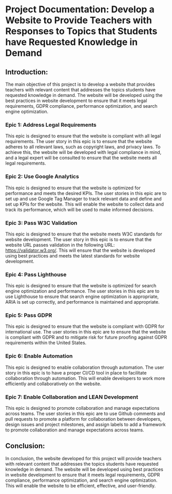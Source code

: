 # Project Documentation: Develop a Website to Provide Teachers with Responses to Topics that Students have Requested Knowledge in Demand

## Introduction:

The main objective of this project is to develop a website that provides teachers with relevant content that addresses the topics students have requested knowledge in demand. The website will be developed using the best practices in website development to ensure that it meets legal requirements, GDPR compliance, performance optimization, and search engine optimization.

### Epic 1: Address Legal Requirements

This epic is designed to ensure that the website is compliant with all legal requirements. The user story in this epic is to ensure that the website adheres to all relevant laws, such as copyright laws, and privacy laws. To achieve this, the website will be developed with legal compliance in mind, and a legal expert will be consulted to ensure that the website meets all legal requirements.

### Epic 2: Use Google Analytics

This epic is designed to ensure that the website is optimized for performance and meets the desired KPIs. The user stories in this epic are to set up and use Google Tag Manager to track relevant data and define and set up KPIs for the website. This will enable the website to collect data and track its performance, which will be used to make informed decisions.

### Epic 3: Pass W3C Validation

This epic is designed to ensure that the website meets W3C standards for website development. The user story in this epic is to ensure that the website URL passes validation in the following URL: https://validator.w3.org/. This will ensure that the website is developed using best practices and meets the latest standards for website development.

### Epic 4: Pass Lighthouse

This epic is designed to ensure that the website is optimized for search engine optimization and performance. The user stories in this epic are to use Lighthouse to ensure that search engine optimization is appropriate, ARIA is set up correctly, and performance is maintained and appropriate.

### Epic 5: Pass GDPR

This epic is designed to ensure that the website is compliant with GDPR for international use. The user stories in this epic are to ensure that the website is compliant with GDPR and to mitigate risk for future proofing against GDPR requirements within the United States.

### Epic 6: Enable Automation

This epic is designed to enable collaboration through automation. The user story in this epic is to have a proper CI/CD tool in place to facilitate collaboration through automation. This will enable developers to work more efficiently and collaboratively on the website.

### Epic 7: Enable Collaboration and LEAN Development

This epic is designed to promote collaboration and manage expectations across teams. The user stories in this epic are to use Github comments and pull requests to promote a platform for collaboration between developers, design issues and project milestones, and assign labels to add a framework to promote collaboration and manage expectations across teams.

## Conclusion:

In conclusion, the website developed for this project will provide teachers with relevant content that addresses the topics students have requested knowledge in demand. The website will be developed using best practices in website development to ensure that it meets legal requirements, GDPR compliance, performance optimization, and search engine optimization. This will enable the website to be efficient, effective, and user-friendly.